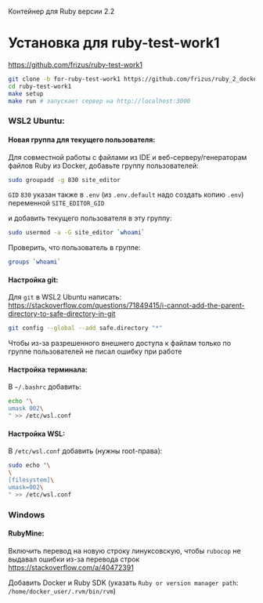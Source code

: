 Контейнер для Ruby версии 2.2

# Установка для ruby-test-work1

https://github.com/frizus/ruby-test-work1

```sh
git clone -b for-ruby-test-work1 https://github.com/frizus/ruby_2_docker.git ruby-test-work1/
cd ruby-test-work1
make setup
make run # запускает сервер на http://localhost:3000
```

### WSL2 Ubuntu:

#### Новая группа для текущего пользователя:

Для совместной работы с файлами из IDE и веб-серверу/генераторам файлов Ruby из Docker, добавьте группу пользователей:
```bash
sudo groupadd -g 830 site_editor
```
`GID` `830` указан также в `.env` (из `.env.default` надо создать копию `.env`) переменной `SITE_EDITOR_GID`

и добавить текущего пользователя в эту группу:
```bash
sudo usermod -a -G site_editor `whoami`
```

Проверить, что пользователь в группе:
```bash
groups `whoami`
```

#### Настройка git:

Для `git` в WSL2 Ubuntu написать:
https://stackoverflow.com/questions/71849415/i-cannot-add-the-parent-directory-to-safe-directory-in-git
```bash
git config --global --add safe.directory "*"
```
Чтобы из-за разрешенного внешнего доступа к файлам только по группе пользователей не писал ошибку при работе

#### Настройка терминала:
В `~/.bashrc` добавить:
```bash
echo "\
umask 002\
" >> /etc/wsl.conf
```

#### Настройка WSL:
В `/etc/wsl.conf` добавить (нужны root-права):
```bash
sudo echo "\
\
[filesystem]\
umask=002\
" >> /etc/wsl.conf
```

### Windows

#### RubyMine:

Включить перевод на новую строку линуксовскую, чтобы `rubocop` не выдавал ошибки из-за перевода строк
https://stackoverflow.com/a/40472391

Добавить Docker и Ruby SDK (указать `Ruby or version manager path`: `/home/docker_user/.rvm/bin/rvm`)
